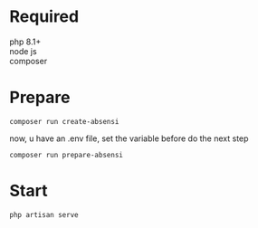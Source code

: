 # Required
php 8.1+ <br>
node js <br>
composer


# Prepare

```
composer run create-absensi
```

now, u have an .env file, set the variable before do the next step

```
composer run prepare-absensi
```

# Start

```
php artisan serve
```
